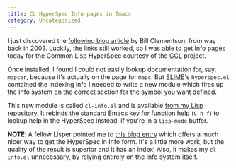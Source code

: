 ```yaml
---
title: CL HyperSpec Info pages in Emacs
category: Uncategorized
---
```


I just discovered the [following blog article][] by Bill Clementson, from way back in 2003.  Luckily, the links still worked, so I was able to get Info pages today for the Common Lisp HyperSpec courtesy of the [GCL][] project.

Once installed, I found I could not easily lookup documentation for, say, `mapcar`, because it's actually on the page for `mapc`.  But [SLIME][]'s `hyperspec.el` contained the indexing info I needed to write a new module which fires up the Info system on the correct section for the symbol you want defined.

This new module is called `cl-info.el` and is available [from my Lisp repository][].  It rebinds the standard Emacs key for function help (`C-h f`) to lookup help in the HyperSpec instead, if you're in a `lisp-mode` buffer.

**NOTE**: A fellow Lisper pointed me to [this blog entry][] which offers a much nicer way to get the HyperSpec in Info form.  It's a little more work, but the quality of the result is superior and it has an index!  Also, it makes my `cl-info.el` unnecessary, by relying entirely on the Info system itself.

[following blog article]: http://bc.tech.coop/blog/031002.html
[GCL]: http://www.gnu.org/software/gcl/
[SLIME]: http://common-lisp.net/project/slime/
[from my Lisp repository]: ftp://ftp.newartisans.com/pub/emacs/cl-info.el
[this blog entry]: http://www.foldr.org/~michaelw/log/programming/lisp/dpans-texinfo-edition

